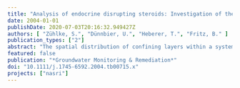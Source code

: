 ```yaml
---
title: "Analysis of endocrine disrupting steroids: Investigation of their release into the environment and their behavior during bank filtration"
date: 2004-01-01
publishDate: 2020-07-03T20:16:32.949427Z
authors: [ "Zühlke, S.", "Dünnbier, U.", "Heberer, T.", "Fritz, B." ]
publication_types: ["2"]
abstract: "The spatial distribution of confining layers within a system of two aquifers strongly affects the hydraulics and sensitivity to pollution. The test site is located close to a well field. Wells are switched with short intervals and hydraulic heads are recorded in several observation wells. Because the absolute levels of simulated hydraulic heads do not always coincide with the measurements, the model is calibrated with short term head variations. The characteristic shape of the hydraulic heads at each observation wells contains sensitive information about the structure of the aquifer. A numerical technique is developed which enables to simulate the spatial distribution of the confining layer. The method comprises the use of pilot points and regularisation technique. Cross validation is carried out in order to show the results are physically based. The method is shown to provide significant results even under non optimal conditions."
featured: false
publication: "*Groundwater Monitoring & Remediation*"
doi: "10.1111/j.1745-6592.2004.tb00715.x"
projects: ["nasri"]
---
```


